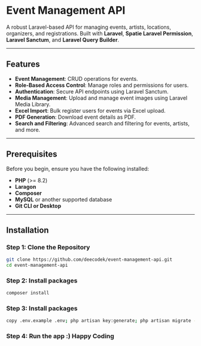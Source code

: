# Event Management API

A robust Laravel-based API for managing events, artists, locations, organizers, and registrations. Built with **Laravel**, **Spatie Laravel Permission**, **Laravel Sanctum**, and **Laravel Query Builder**.

---

## Features

- **Event Management**: CRUD operations for events.
- **Role-Based Access Control**: Manage roles and permissions for users.
- **Authentication**: Secure API endpoints using Laravel Sanctum.
- **Media Management**: Upload and manage event images using Laravel Media Library.
- **Excel Import**: Bulk register users for events via Excel upload.
- **PDF Generation**: Download event details as PDF.
- **Search and Filtering**: Advanced search and filtering for events, artists, and more.

---

## Prerequisites

Before you begin, ensure you have the following installed:

- **PHP** (>= 8.2)
- **Laragon**
- **Composer**
- **MySQL** or another supported database
- **Git CLI or Desktop**

---

## Installation

### Step 1: Clone the Repository
```bash
git clone https://github.com/deecodek/event-management-api.git
cd event-management-api
```
### Step 2: Install packages

```bash
composer install
```
### Step 3: Install packages

```bash
copy .env.example .env; php artisan key:generate; php artisan migrate --seed
```
### Step 4: Run the app :) Happy Coding

